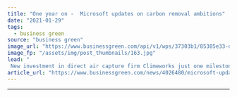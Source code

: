 ```yaml
---
title: "One year on -  Microsoft updates on carbon removal ambitions"
date: "2021-01-29"
tags: 
  - business green
source: "business green"
image_url: "https://www.businessgreen.com/api/v1/wps/37303b1/85385e33-d941-4e41-9aa5-0ce0e3f0c716/3/Climeworks-direct-air-capture-plant-with-mountains-Copyright-Climeworks-Photo-by-Julia-Dunlop-185x114.jpg"
image_fp: "/assets/img/post_thumbnails/163.jpg"
lead: "
 New investment in direct air capture firm Climeworks just one milestone since landmark pledge to tackle tech giant's historic emissions ..."
article_url: "https://www.businessgreen.com/news/4026480/microsoft-updates-carbon-removal-ambitions"
---
```


---
